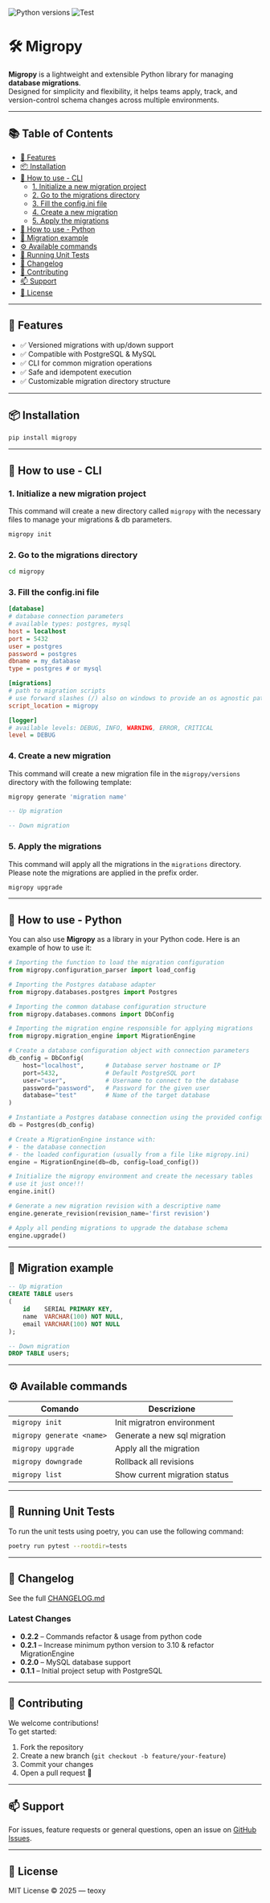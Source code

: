 ![Python versions](https://img.shields.io/pypi/pyversions/migropy?style=flat-square&logo=python&logoColor=white&color)
![Test](https://img.shields.io/github/actions/workflow/status/fredimatteo/migratron/test.yml?style=flat-square&logo=github&logoColor=white&color&label=Test)

# 🛠️ Migropy

**Migropy** is a lightweight and extensible Python library for managing **database migrations**.  
Designed for simplicity and flexibility, it helps teams apply, track, and version-control schema changes across multiple
environments.

---

## 📚 Table of Contents

- [🚀 Features](#-features)
- [📦 Installation](#-installation)
- [📖 How to use - CLI](#-how-to-use---cli)
  - [1. Initialize a new migration project](#1-initialize-a-new-migration-project)
  - [2. Go to the migrations directory](#2-go-to-the-migrations-directory)
  - [3. Fill the config.ini file](#3-fill-the-configini-file)
  - [4. Create a new migration](#4-create-a-new-migration)
  - [5. Apply the migrations](#5-apply-the-migrations)
- [🐍 How to use - Python](#-how-to-use---python)
- [📄 Migration example](#-migration-example)
- [⚙️ Available commands](#-available-commands)
- [🧪 Running Unit Tests](#-running-unit-tests)
- [📝 Changelog](#-changelog)
- [🤝 Contributing](#-contributing)
- [📫 Support](#-support)
- [📄 License](#-license)


---

## 🚀 Features

- ✅ Versioned migrations with up/down support
- ✅ Compatible with PostgreSQL & MySQL
- ✅ CLI for common migration operations
- ✅ Safe and idempotent execution
- ✅ Customizable migration directory structure

---

## 📦 Installation

```bash
pip install migropy
```

---

## 📖 How to use - CLI

### 1. Initialize a new migration project

This command will create a new directory called `migropy` with the necessary files to manage your migrations & db
parameters.
```bash
migropy init
```

### 2. Go to the migrations directory

```bash
cd migropy
```

### 3. Fill the config.ini file

```ini
[database]
# database connection parameters
# available types: postgres, mysql
host = localhost
port = 5432
user = postgres
password = postgres
dbname = my_database
type = postgres # or mysql

[migrations]
# path to migration scripts
# use forward slashes (/) also on windows to provide an os agnostic path
script_location = migropy

[logger]
# available levels: DEBUG, INFO, WARNING, ERROR, CRITICAL
level = DEBUG
```

### 4. Create a new migration

This command will create a new migration file in the `migropy/versions` directory with the following template:

```bash
migropy generate 'migration name'
```

```sql
-- Up migration

-- Down migration
```

### 5. Apply the migrations

This command will apply all the migrations in the `migrations` directory. Please note the migrations are applied in
the prefix order.
```bash
migropy upgrade
```

---

## 🐍 How to use - Python

You can also use **Migropy** as a library in your Python code. Here is an example of how to use it:

```python
# Importing the function to load the migration configuration
from migropy.configuration_parser import load_config

# Importing the Postgres database adapter
from migropy.databases.postgres import Postgres

# Importing the common database configuration structure
from migropy.databases.commons import DbConfig

# Importing the migration engine responsible for applying migrations
from migropy.migration_engine import MigrationEngine

# Create a database configuration object with connection parameters
db_config = DbConfig(
    host="localhost",      # Database server hostname or IP
    port=5432,             # Default PostgreSQL port
    user="user",           # Username to connect to the database
    password="password",   # Password for the given user
    database="test"        # Name of the target database
)

# Instantiate a Postgres database connection using the provided configuration
db = Postgres(db_config)

# Create a MigrationEngine instance with:
# - the database connection
# - the loaded configuration (usually from a file like migropy.ini)
engine = MigrationEngine(db=db, config=load_config())

# Initialize the migropy environment and create the necessary tables
# use it just once!!!
engine.init()

# Generate a new migration revision with a descriptive name
engine.generate_revision(revision_name='first revision')

# Apply all pending migrations to upgrade the database schema
engine.upgrade()

```

---

## 📄 Migration example

```sql
-- Up migration
CREATE TABLE users
(
    id    SERIAL PRIMARY KEY,
    name  VARCHAR(100) NOT NULL,
    email VARCHAR(100) NOT NULL
);

-- Down migration
DROP TABLE users;
```

---

## ⚙️ Available commands

| Comando                   | Descrizione                   |
|---------------------------|-------------------------------|
| `migropy init`            | Init migratron environment    |
| `migropy generate <name>` | Generate a new sql migration  |
| `migropy upgrade`         | Apply all the migration       |
| `migropy downgrade`       | Rollback all revisions        |
| `migropy list `           | Show current migration status |

---

## 🧪 Running Unit Tests

To run the unit tests using poetry, you can use the following command:

```bash
poetry run pytest --rootdir=tests
```

---

## 📝 Changelog

See the full [CHANGELOG.md](https://github.com/fredimatteo/migratron/blob/main/CHANGELOG.md)

### Latest Changes

- **0.2.2** – Commands refactor & usage from python code
- **0.2.1** – Increase minimum python version to 3.10 & refactor MigrationEngine
- **0.2.0** – MySQL database support
- **0.1.1** – Initial project setup with PostgreSQL

---

## 🤝 Contributing

We welcome contributions!  
To get started:

1. Fork the repository
2. Create a new branch (`git checkout -b feature/your-feature`)
3. Commit your changes
4. Open a pull request 🚀

---

## 📫 Support

For issues, feature requests or general questions, open an issue on [GitHub Issues](https://github.com/fredimatteo/migratron/issues).


---

## 📄 License

MIT License © 2025 — teoxy
